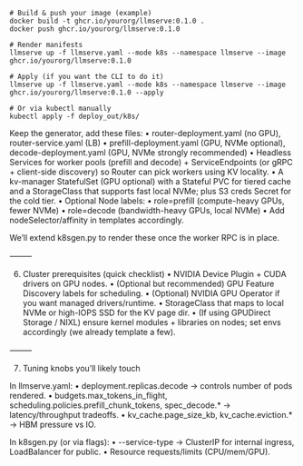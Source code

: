 ```
# Build & push your image (example)
docker build -t ghcr.io/yourorg/llmserve:0.1.0 .
docker push ghcr.io/yourorg/llmserve:0.1.0

# Render manifests
llmserve up -f llmserve.yaml --mode k8s --namespace llmserve --image ghcr.io/yourorg/llmserve:0.1.0

# Apply (if you want the CLI to do it)
llmserve up -f llmserve.yaml --mode k8s --namespace llmserve --image ghcr.io/yourorg/llmserve:0.1.0 --apply

# Or via kubectl manually
kubectl apply -f deploy_out/k8s/
```

Keep the generator, add these files:
	•	router-deployment.yaml (no GPU), router-service.yaml (LB)
	•	prefill-deployment.yaml (GPU, NVMe optional), decode-deployment.yaml (GPU, NVMe strongly recommended)
	•	Headless Services for worker pools (prefill and decode) + ServiceEndpoints (or gRPC + client-side discovery) so Router can pick workers using KV locality.
	•	A kv-manager StatefulSet (GPU optional) with a Stateful PVC for tiered cache and a StorageClass that supports fast local NVMe; plus S3 creds Secret for the cold tier.
	•	Optional Node labels:
	•	role=prefill (compute-heavy GPUs, fewer NVMe)
	•	role=decode (bandwidth-heavy GPUs, local NVMe)
	•	Add nodeSelector/affinity in templates accordingly.

We’ll extend k8sgen.py to render these once the worker RPC is in place.

⸻

6) Cluster prerequisites (quick checklist)
	•	NVIDIA Device Plugin + CUDA drivers on GPU nodes.
	•	(Optional but recommended) GPU Feature Discovery labels for scheduling.
	•	(Optional) NVIDIA GPU Operator if you want managed drivers/runtime.
	•	StorageClass that maps to local NVMe or high-IOPS SSD for the KV page dir.
	•	(If using GPUDirect Storage / NIXL) ensure kernel modules + libraries on nodes; set envs accordingly (we already template a few).

⸻

7) Tuning knobs you’ll likely touch

In llmserve.yaml:
	•	deployment.replicas.decode → controls number of pods rendered.
	•	budgets.max_tokens_in_flight, scheduling.policies.prefill_chunk_tokens, spec_decode.* → latency/throughput tradeoffs.
	•	kv_cache.page_size_kb, kv_cache.eviction.* → HBM pressure vs IO.

In k8sgen.py (or via flags):
	•	--service-type → ClusterIP for internal ingress, LoadBalancer for public.
	•	Resource requests/limits (CPU/mem/GPU).